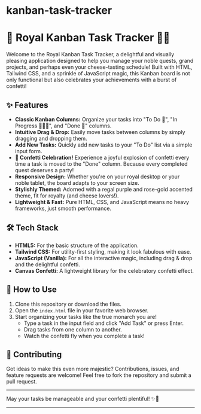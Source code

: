 # kanban-task-tracker
# 👑 Royal Kanban Task Tracker 🧀🎉

Welcome to the Royal Kanban Task Tracker, a delightful and visually pleasing application designed to help you manage your noble quests, grand projects, and perhaps even your cheese-tasting schedule! Built with HTML, Tailwind CSS, and a sprinkle of JavaScript magic, this Kanban board is not only functional but also celebrates your achievements with a burst of confetti!

## ✨ Features

* **Classic Kanban Columns:** Organize your tasks into "To Do 📝", "In Progress 🏃‍♀️💨", and "Done 🎉" columns.
* **Intuitive Drag & Drop:** Easily move tasks between columns by simply dragging and dropping them.
* **Add New Tasks:** Quickly add new tasks to your "To Do" list via a simple input form.
* **🎉 Confetti Celebration!** Experience a joyful explosion of confetti every time a task is moved to the "Done" column. Because every completed quest deserves a party!
* **Responsive Design:** Whether you're on your royal desktop or your noble tablet, the board adapts to your screen size.
* **Stylishly Themed:** Adorned with a regal purple and rose-gold accented theme, fit for royalty (and cheese lovers!).
* **Lightweight & Fast:** Pure HTML, CSS, and JavaScript means no heavy frameworks, just smooth performance.

## 🛠️ Tech Stack

* **HTML5:** For the basic structure of the application.
* **Tailwind CSS:** For utility-first styling, making it look fabulous with ease.
* **JavaScript (Vanilla):** For all the interactive magic, including drag & drop and the delightful confetti.
* **Canvas Confetti:** A lightweight library for the celebratory confetti effect.

## 🚀 How to Use

1.  Clone this repository or download the files.
2.  Open the `index.html` file in your favorite web browser.
3.  Start organizing your tasks like the true monarch you are!
    * Type a task in the input field and click "Add Task" or press Enter.
    * Drag tasks from one column to another.
    * Watch the confetti fly when you complete a task!

## 💖 Contributing

Got ideas to make this even more majestic? Contributions, issues, and feature requests are welcome! Feel free to fork the repository and submit a pull request.

---

May your tasks be manageable and your confetti plentiful! ✨🧀
****
